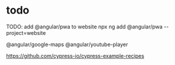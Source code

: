 # todo

TODO: add @angular/pwa to website
npx ng add @angular/pwa --project=website

@angular/google-maps
@angular/youtube-player

https://github.com/cypress-io/cypress-example-recipes
